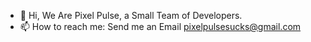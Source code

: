- 👋 Hi, We Are Pixel Pulse, a Small Team of Developers.
- 📫 How to reach me: Send me an Email pixelpulsesucks@gmail.com
